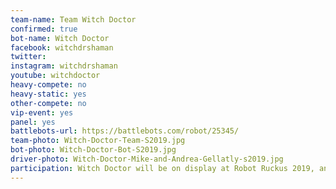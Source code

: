 ```yaml
---
team-name: Team Witch Doctor
confirmed: true
bot-name: Witch Doctor
facebook: witchdrshaman
twitter:
instagram: witchdrshaman
youtube: witchdoctor
heavy-compete: no
heavy-static: yes
other-compete: no
vip-event: yes
panel: yes
battlebots-url: https://battlebots.com/robot/25345/
team-photo: Witch-Doctor-Team-S2019.jpg
bot-photo: Witch-Doctor-Bot-S2019.jpg
driver-photo: Witch-Doctor-Mike-and-Andrea-Gellatly-s2019.jpg
participation: Witch Doctor will be on display at Robot Ruckus 2019, and team members will be part of panel discussions, the Ruckus VIP Fundraiser event, and you'll also find Andrea & Mike on the Power Racing Series track!
---
```

